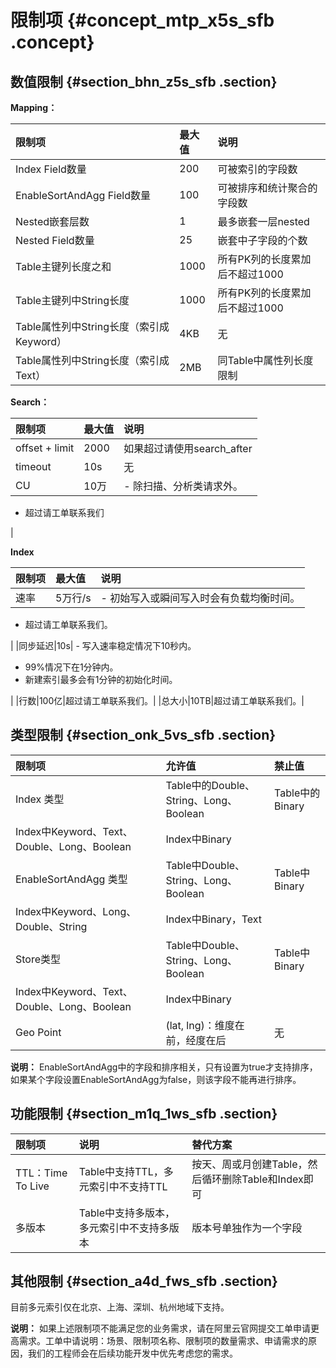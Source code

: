# 限制项 {#concept_mtp_x5s_sfb .concept}

## 数值限制 {#section_bhn_z5s_sfb .section}

**Mapping：**

|限制项|最大值|说明|
|:--|:--|:-|
|Index Field数量|200|可被索引的字段数|
|EnableSortAndAgg Field数量|100|可被排序和统计聚合的字段数|
|Nested嵌套层数|1|最多嵌套一层nested|
|Nested Field数量|25|嵌套中子字段的个数|
|Table主键列长度之和|1000|所有PK列的长度累加后不超过1000|
|Table主键列中String长度|1000|所有PK列的长度累加后不超过1000|
|Table属性列中String长度（索引成Keyword）|4KB|无|
|Table属性列中String长度（索引成Text）|2MB|同Table中属性列长度限制|

**Search：**

|限制项|最大值|说明|
|:--|:--|:-|
|offset + limit|2000|如果超过请使用search\_after|
|timeout|10s|无|
|CU|10万| -   除扫描、分析类请求外。
-   超过请工单联系我们

 |

**Index**

|限制项|最大值|说明|
|:--|:--|:-|
|速率|5万行/s| -   初始写入或瞬间写入时会有负载均衡时间。
-   超过请工单联系我们。

 |
|同步延迟|10s| -   写入速率稳定情况下10秒内。
-   99%情况下在1分钟内。
-   新建索引最多会有1分钟的初始化时间。

 |
|行数|100亿|超过请工单联系我们。|
|总大小|10TB|超过请工单联系我们。|

## 类型限制 {#section_onk_5vs_sfb .section}

|限制项|允许值|禁止值|
|:--|:--|:--|
|Index 类型|Table中的Double、String、Long、Boolean|Table中的Binary|
|Index中Keyword、Text、Double、Long、Boolean|Index中Binary|
|EnableSortAndAgg 类型|Table中Double、String、Long、Boolean|Table中Binary|
|Index中Keyword、Long、Double、String|Index中Binary，Text|
|Store类型|Table中Double、String、Long、Boolean|Table中Binary|
|Index中Keyword、Text、Double、Long、Boolean|Index中Binary|
|Geo Point|\(lat, lng\)：维度在前，经度在后|无|

**说明：** EnableSortAndAgg中的字段和排序相关，只有设置为true才支持排序，如果某个字段设置EnableSortAndAgg为false，则该字段不能再进行排序。

## 功能限制 {#section_m1q_1ws_sfb .section}

|限制项|说明|替代方案|
|:--|:-|:---|
|TTL：Time To Live|Table中支持TTL，多元索引中不支持TTL|按天、周或月创建Table，然后循环删除Table和Index即可|
|多版本|Table中支持多版本，多元索引中不支持多版本|版本号单独作为一个字段|

## 其他限制 {#section_a4d_fws_sfb .section}

目前多元索引仅在北京、上海、深圳、杭州地域下支持。

**说明：** 如果上述限制项不能满足您的业务需求，请在阿里云官网提交工单申请更高需求。工单中请说明：场景、限制项名称、限制项的数量需求、申请需求的原因，我们的工程师会在后续功能开发中优先考虑您的需求。


